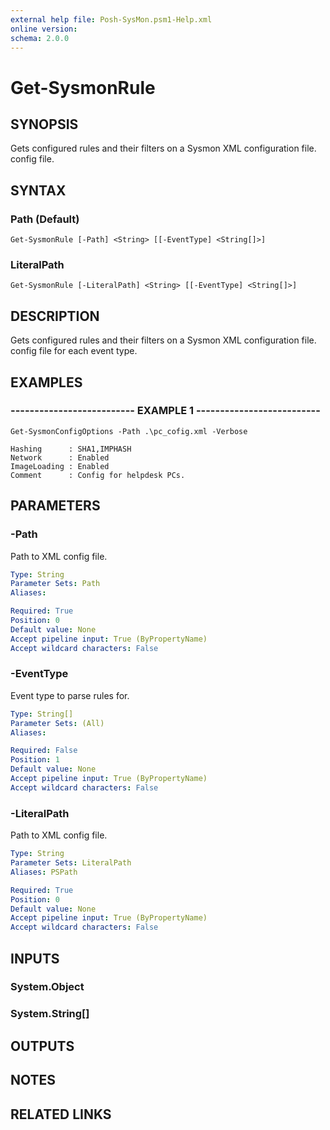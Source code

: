 ```yaml
---
external help file: Posh-SysMon.psm1-Help.xml
online version: 
schema: 2.0.0
---
```


# Get-SysmonRule

## SYNOPSIS
Gets configured rules and their filters on a Sysmon XML configuration file.
config file.

## SYNTAX

### Path (Default)
```
Get-SysmonRule [-Path] <String> [[-EventType] <String[]>]
```

### LiteralPath
```
Get-SysmonRule [-LiteralPath] <String> [[-EventType] <String[]>]
```

## DESCRIPTION
Gets configured rules and their filters on a Sysmon XML configuration file.
config file for each event type.

## EXAMPLES

### -------------------------- EXAMPLE 1 --------------------------
```
Get-SysmonConfigOptions -Path .\pc_cofig.xml -Verbose

Hashing      : SHA1,IMPHASH
Network      : Enabled
ImageLoading : Enabled
Comment      : Config for helpdesk PCs.
```

## PARAMETERS

### -Path
Path to XML config file.

```yaml
Type: String
Parameter Sets: Path
Aliases: 

Required: True
Position: 0
Default value: None
Accept pipeline input: True (ByPropertyName)
Accept wildcard characters: False
```

### -EventType
Event type to parse rules for.

```yaml
Type: String[]
Parameter Sets: (All)
Aliases: 

Required: False
Position: 1
Default value: None
Accept pipeline input: True (ByPropertyName)
Accept wildcard characters: False
```

### -LiteralPath
Path to XML config file.

```yaml
Type: String
Parameter Sets: LiteralPath
Aliases: PSPath

Required: True
Position: 0
Default value: None
Accept pipeline input: True (ByPropertyName)
Accept wildcard characters: False
```

## INPUTS

### System.Object
### System.String[]
## OUTPUTS

## NOTES

## RELATED LINKS

